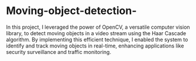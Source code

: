 # Moving-object-detection-
In this project, I leveraged the power of OpenCV, a versatile computer vision library, to detect moving objects in a video stream using the Haar Cascade algorithm. By implementing this efficient technique, I enabled the system to identify and track moving objects in real-time, enhancing applications like security surveillance and traffic monitoring.
